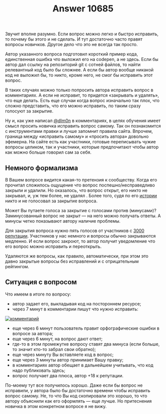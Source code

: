 ﻿---
title: "Answer 10685"
se.owner.user_id: 178556
se.owner.display_name: "default locale"
se.owner.link: "https://ru.meta.stackoverflow.com/users/178556/default-locale"
se.answer_id: 10685
se.question_id: 10683
se.post_type: answer
se.is_accepted: True
---
<p>Звучит вполне разумно. Если вопрос можно легко и быстро исправить, то почему бы этого и не сделать. И тут достаточно часто правят вопросы новичков. Другое дело что это не всегда так просто.</p>
<p>Автор указанного вопроса подготовил короткий пример кода, единственная ошибка что выложил его на codepen, а не здесь. Если бы автор дал ссылку на репозиторий git с сотней файлов, то найти релевантный код было бы сложнее. А если бы автор вообще никакой код не выложил бы, то никто, кроме него, не смог бы исправить этот вопрос.</p>
<p>В таких случаях можно только попросить автора исправить вопрос в комментариях. А если не исправит, то придется «закрывать и удалять», что еще делать. Есть еще случаи когда вопрос изначально так плох, что сложно представить, что его можно исправить, по таким сразу голосуют за закрытие.</p>
<p>Ну и, как уже написал <a href="https://ru.meta.stackoverflow.com/users/398802/dim0n">@dIm0n</a> в комментариях, в целях обучения имеет смысл просить новичка исправить вопрос самому. Так он познакомится с инструментами правки и лучше запомнит правила сайта. Впрочем, граница между «исправить самому» и «просить автора» довольно эфемерна. На сайте есть как участники, готовые переписывать чужие вопросы целиком, так и участники, которые предпочитают чтобы автор как можно больше говорил сам за себя.</p>
<h2>Немного формализма</h2>
<p>В Вашем вопросе видится какая-то претензия к сообществу. Когда его прочитал сложилось ощущение что вопрос поспешно/несправедливо закрыли и удалили. Но оказалось, что вопрос открыт, его никто не закрывал, и, уж тем более, не удалял . Более того, судя по его <a href="https://ru.stackoverflow.com/posts/1158845/timeline?filter=WithVoteSummaries">истории</a> никто и не голосовал за закрытие вопроса.</p>
<p>Может Вы путаете голоса за закрытие с голосами против (минусами)? Заминусованный вопрос не закрыт — на него можно получать ответы. А минусы четко показывают автору наличие проблемы.</p>
<p>Для закрытия вопроса нужно пять голосов от участников с <a href="https://ru.stackoverflow.com/help/privileges/close-questions">3000 репутации</a>. Участников у нас немного и вопросы обычно закрываются медленно. И если вопрос закроют, то автор получит уведомление что его вопрос можно исправить и переоткрыть.</p>
<p>Удаляются же вопросы, как правило, автоматически, при этом это давно закрытые вопросы без исправлений и с отрицательным рейтингом.</p>
<h2>Ситуация с вопросом</h2>
<p>Что имеем в итоге по вопросу:</p>
<ul>
<li>автор задает его, выкладывая код на постороннем ресурсе;</li>
<li>через 7 минут в комментарии пишут что нужно исправить:</li>
</ul>
<p><a href="https://i.stack.imgur.com/pBch4.png" rel="nofollow noreferrer"><img src="https://i.stack.imgur.com/pBch4.png" alt="комментарий" /></a></p>
<ul>
<li>еще через 6 минут пользователь правит орфографические ошибки в вопросе за автора;</li>
<li>еще через 6 минут, на вопрос дают ответ;</li>
<li>где-то в этом промежутке вопросу ставят два минуса (если больше, то значит кто-то забрал свои обратно);</li>
<li>еще через минуту Вы вставляете код в вопрос;</li>
<li>еще через 3 минуты автор принимает Вашу правку;</li>
<li>в комментариях автор обещает в дальнейшем учитывать, что код надо публиковать здесь;</li>
<li>вопрос получает два плюса, автор +18 к репутации.</li>
</ul>
<p>По-моему тут все получилось хорошо. Даже если бы вопрос не исправили, у автора было бы достаточно времени чтобы исправить вопрос самому. Не, то что Вы код скопировали это хорошо, то что автору объяснили как его оформлять — еще лучше. Но притеснения новичка в этом конкретном вопросе я не вижу.</p>
